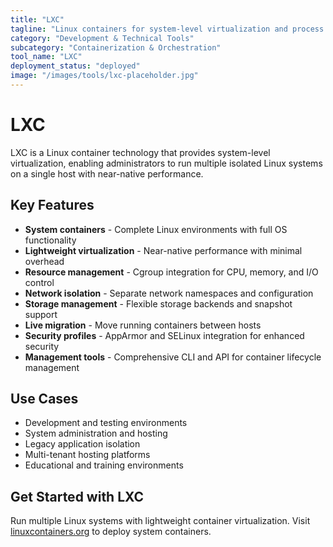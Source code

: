 ```yaml
---
title: "LXC"
tagline: "Linux containers for system-level virtualization and process isolation"
category: "Development & Technical Tools"
subcategory: "Containerization & Orchestration"
tool_name: "LXC"
deployment_status: "deployed"
image: "/images/tools/lxc-placeholder.jpg"
---
```


# LXC

LXC is a Linux container technology that provides system-level virtualization, enabling administrators to run multiple isolated Linux systems on a single host with near-native performance.

## Key Features

- **System containers** - Complete Linux environments with full OS functionality
- **Lightweight virtualization** - Near-native performance with minimal overhead
- **Resource management** - Cgroup integration for CPU, memory, and I/O control
- **Network isolation** - Separate network namespaces and configuration
- **Storage management** - Flexible storage backends and snapshot support
- **Live migration** - Move running containers between hosts
- **Security profiles** - AppArmor and SELinux integration for enhanced security
- **Management tools** - Comprehensive CLI and API for container lifecycle management

## Use Cases

- Development and testing environments
- System administration and hosting
- Legacy application isolation
- Multi-tenant hosting platforms
- Educational and training environments

## Get Started with LXC

Run multiple Linux systems with lightweight container virtualization. Visit [linuxcontainers.org](https://linuxcontainers.org) to deploy system containers.